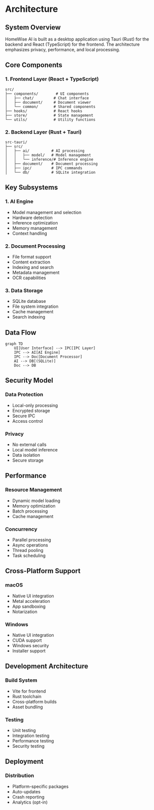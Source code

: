 # Architecture

## System Overview

HomeWise AI is built as a desktop application using Tauri (Rust) for the backend and React (TypeScript) for the frontend. The architecture emphasizes privacy, performance, and local processing.

## Core Components

### 1. Frontend Layer (React + TypeScript)

```
src/
├── components/        # UI components
│   ├── chat/         # Chat interface
│   ├── document/     # Document viewer
│   └── common/       # Shared components
├── hooks/            # React hooks
├── store/            # State management
└── utils/            # Utility functions
```

### 2. Backend Layer (Rust + Tauri)

```
src-tauri/
├── src/
│   ├── ai/          # AI processing
│   │   ├── model/   # Model management
│   │   └── inference/# Inference engine
│   ├── document/    # Document processing
│   ├── ipc/         # IPC commands
│   └── db/          # SQLite integration
```

## Key Subsystems

### 1. AI Engine

- Model management and selection
- Hardware detection
- Inference optimization
- Memory management
- Context handling

### 2. Document Processing

- File format support
- Content extraction
- Indexing and search
- Metadata management
- OCR capabilities

### 3. Data Storage

- SQLite database
- File system integration
- Cache management
- Search indexing

## Data Flow

```mermaid
graph TD
    UI[User Interface] --> IPC[IPC Layer]
    IPC --> AI[AI Engine]
    IPC --> Doc[Document Processor]
    AI --> DB[(SQLite)]
    Doc --> DB
```

## Security Model

### Data Protection

- Local-only processing
- Encrypted storage
- Secure IPC
- Access control

### Privacy

- No external calls
- Local model inference
- Data isolation
- Secure storage

## Performance

### Resource Management

- Dynamic model loading
- Memory optimization
- Batch processing
- Cache management

### Concurrency

- Parallel processing
- Async operations
- Thread pooling
- Task scheduling

## Cross-Platform Support

### macOS

- Native UI integration
- Metal acceleration
- App sandboxing
- Notarization

### Windows

- Native UI integration
- CUDA support
- Windows security
- Installer support

## Development Architecture

### Build System

- Vite for frontend
- Rust toolchain
- Cross-platform builds
- Asset bundling

### Testing

- Unit testing
- Integration testing
- Performance testing
- Security testing

## Deployment

### Distribution

- Platform-specific packages
- Auto-updates
- Crash reporting
- Analytics (opt-in)
